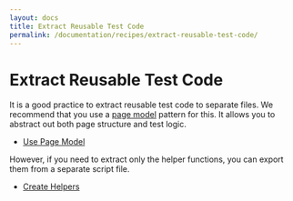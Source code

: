 ```yaml
---
layout: docs
title: Extract Reusable Test Code
permalink: /documentation/recipes/extract-reusable-test-code/
---
```

# Extract Reusable Test Code

It is a good practice to extract reusable test code to separate files. We recommend that you use a [page model](use-page-model.md) pattern for this. It allows you to abstract out both page structure and test logic.

* [Use Page Model](use-page-model.md)

However, if you need to extract only the helper functions, you can export them from a separate script file.

* [Create Helpers](create-helpers.md)